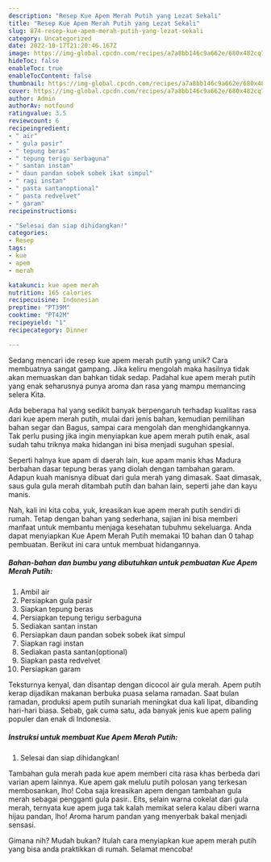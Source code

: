 ```yaml
---
description: "Resep Kue Apem Merah Putih yang Lezat Sekali"
title: "Resep Kue Apem Merah Putih yang Lezat Sekali"
slug: 874-resep-kue-apem-merah-putih-yang-lezat-sekali
category: Uncategorized
date: 2022-10-17T21:20:46.167Z
image: https://img-global.cpcdn.com/recipes/a7a8bb146c9a662e/680x482cq70/kue-apem-merah-putih-foto-resep-utama.jpg
hideToc: false
enableToc: true
enableTocContent: false
thumbnail: https://img-global.cpcdn.com/recipes/a7a8bb146c9a662e/680x482cq70/kue-apem-merah-putih-foto-resep-utama.jpg
cover: https://img-global.cpcdn.com/recipes/a7a8bb146c9a662e/680x482cq70/kue-apem-merah-putih-foto-resep-utama.jpg
author: Admin
authorAv: notfound
ratingvalue: 3.5
reviewcount: 6
recipeingredient:
- " air"
- " gula pasir"
- " tepung beras"
- " tepung terigu serbaguna"
- " santan instan"
- " daun pandan sobek sobek ikat simpul"
- " ragi instan"
- " pasta santanoptional"
- " pasta redvelvet"
- " garam"
recipeinstructions:

- "Selesai dan siap dihidangkan!"
categories:
- Resep
tags:
- kue
- apem
- merah

katakunci: kue apem merah 
nutrition: 165 calories
recipecuisine: Indonesian
preptime: "PT39M"
cooktime: "PT42M"
recipeyield: "1"
recipecategory: Dinner

---
```





Sedang mencari ide resep kue apem merah putih yang unik? Cara membuatnya sangat gampang. Jika keliru mengolah maka hasilnya tidak akan memuaskan dan bahkan tidak sedap. Padahal kue apem merah putih yang enak seharusnya punya aroma dan rasa yang mampu memancing selera Kita.





Ada beberapa hal yang sedikit banyak berpengaruh terhadap kualitas rasa dari kue apem merah putih, mulai dari jenis bahan, kemudian pemilihan bahan segar dan Bagus, sampai cara mengolah dan menghidangkannya. Tak perlu pusing jika ingin menyiapkan kue apem merah putih enak,      asal sudah tahu triknya maka hidangan ini bisa menjadi suguhan spesial.














Seperti halnya kue apam di daerah lain, kue apam manis khas Madura berbahan dasar tepung beras yang diolah dengan tambahan garam. Adapun kuah manisnya dibuat dari gula merah yang dimasak. Saat dimasak, saus gula gula merah ditambah putih dan bahan lain, seperti jahe dan kayu manis.






Nah, kali ini kita coba, yuk, kreasikan kue apem merah putih sendiri di rumah. Tetap dengan bahan yang sederhana, sajian ini bisa memberi manfaat untuk membantu menjaga kesehatan tubuhmu sekeluarga. Anda dapat menyiapkan Kue Apem Merah Putih memakai 10 bahan dan 0 tahap pembuatan. Berikut ini cara untuk membuat hidangannya.

<!--inarticleads1-->

##### Bahan-bahan dan bumbu yang dibutuhkan untuk pembuatan Kue Apem Merah Putih:

1. Ambil  air
1. Persiapkan  gula pasir
1. Siapkan  tepung beras
1. Persiapkan  tepung terigu serbaguna
1. Sediakan  santan instan
1. Persiapkan  daun pandan sobek sobek ikat simpul
1. Siapkan  ragi instan
1. Sediakan  pasta santan(optional)
1. Siapkan  pasta redvelvet
1. Persiapkan  garam


Teksturnya kenyal, dan disantap dengan dicocol air gula merah. Apem putih kerap dijadikan makanan berbuka puasa selama ramadan. Saat bulan ramadan, produksi apem putih sunariah meningkat dua kali lipat, dibanding hari-hari biasa. Sebab, gak cuma satu, ada banyak jenis kue apem paling populer dan enak di Indonesia. 

<!--inarticleads2-->

##### Instruksi untuk membuat Kue Apem Merah Putih:


1. Selesai dan siap dihidangkan!

Tambahan gula merah pada kue apem memberi cita rasa khas berbeda dari varian apem lainnya. Kue apem gak melulu putih polosan yang terkesan membosankan, lho! Coba saja kreasikan apem dengan tambahan gula merah sebagai pengganti gula pasir.. Eits, selain warna cokelat dari gula merah, ternyata kue apem juga tak kalah memikat selera kalau diberi warna hijau pandan, lho! Aroma harum pandan yang menyerbak bakal menjadi sensasi. 

Gimana nih? Mudah bukan? Itulah cara menyiapkan kue apem merah putih yang bisa anda praktikkan di rumah. Selamat mencoba!
